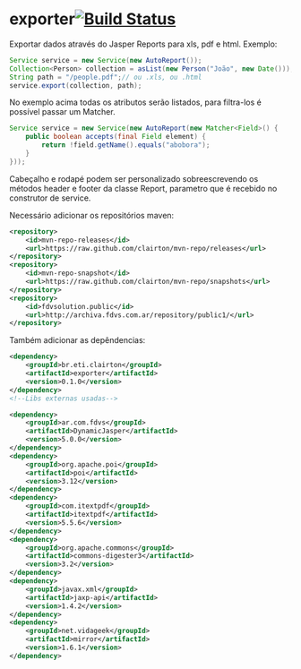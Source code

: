 # exporter[![Build Status](https://drone.io/github.com/clairton/exporter/status.png)](https://drone.io/github.com/clairton/exporter/latest)

Exportar dados através do Jasper Reports para xls, pdf e html.
Exemplo:

```java
Service service = new Service(new AutoReport());
Collection<Person> collection = asList(new Person("João", new Date()));
String path = "/people.pdf";// ou .xls, ou .html
service.export(collection, path);
```
No exemplo acima todas os atributos serão listados, para filtra-los é possível passar um Matcher.
```java
Service service = new Service(new AutoReport(new Matcher<Field>() {
	public boolean accepts(final Field element) {
		return !field.getName().equals("abobora");
	}
}));
```
Cabeçalho e rodapé podem ser personalizado sobreescrevendo os métodos header e footer da classe Report,
parametro que é recebido no construtor de service.


Necessário adicionar os repositórios maven:

```xml
<repository>
	<id>mvn-repo-releases</id>
	<url>https://raw.github.com/clairton/mvn-repo/releases</url>
</repository>
<repository>
	<id>mvn-repo-snapshot</id>
	<url>https://raw.github.com/clairton/mvn-repo/snapshots</url>
</repository>
<repository>
	<id>fdvsolution.public</id>
	<url>http://archiva.fdvs.com.ar/repository/public1/</url>
</repository>
```
 Também adicionar as depêndencias:
```xml
<dependency>
    <groupId>br.eti.clairton</groupId>
	<artifactId>exporter</artifactId>
	<version>0.1.0</version>
</dependency>
<!--Libs externas usadas-->

<dependency>
	<groupId>ar.com.fdvs</groupId>
	<artifactId>DynamicJasper</artifactId>
	<version>5.0.0</version>
</dependency>
<dependency>
	<groupId>org.apache.poi</groupId>
	<artifactId>poi</artifactId>
	<version>3.12</version>
</dependency>
<dependency>
	<groupId>com.itextpdf</groupId>
	<artifactId>itextpdf</artifactId>
	<version>5.5.6</version>
</dependency>
<dependency>
	<groupId>org.apache.commons</groupId>
	<artifactId>commons-digester3</artifactId>
	<version>3.2</version>
</dependency>
<dependency>
	<groupId>javax.xml</groupId>
	<artifactId>jaxp-api</artifactId>
	<version>1.4.2</version>
</dependency>
<dependency>
	<groupId>net.vidageek</groupId>
	<artifactId>mirror</artifactId>
	<version>1.6.1</version>
</dependency>
```
